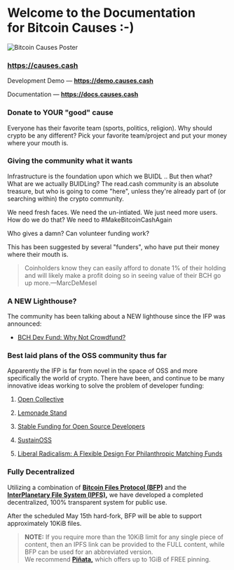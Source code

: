 # Welcome to the Documentation<br>for Bitcoin Causes :-)

![Bitcoin Causes Poster](https://causes.cash/poster.jpg?1582376269)

### https://causes.cash

Development Demo — __https://demo.causes.cash__

Documentation — __https://docs.causes.cash__

### Donate to YOUR "good" cause

Everyone has their favorite team (sports, politics, religion). Why should crypto be any different? Pick your favorite team/project and put your money where your mouth is.

### Giving the community what it wants

Infrastructure is the foundation upon which we BUIDL .. But then what? What are we actually BUIDLing? The read.cash community is an absolute treasure, but who is going to come "here", unless they're already part of (or searching within) the crypto community.

We need fresh faces. We need the un-intiated. We just need more users. How do we do that? We need to #MakeBitcoinCashAgain

Who gives a damn? Can volunteer funding work?

This has been suggested by several "funders", who have put their money where their mouth is.

> Coinholders know they can easily afford to donate 1% of their holding and will likely make a profit doing so in seeing value of their BCH go up more.—MarcDeMesel

### A NEW Lighthouse?

The community has been talking about a NEW lighthouse since the IFP was announced:

- [BCH Dev Fund: Why Not Crowdfund?](https://www.reddit.com/r/btc/comments/eubjqb/bch_dev_fund_why_not_crowdfund/)

### Best laid plans of the OSS community thus far

Apparently the IFP is far from novel in the space of OSS and more specifically the world of crypto. There have been, and continue to be many innovative ideas working to solve the problem of developer funding:

1. [Open Collective](https://opencollective.com/)

2. [Lemonade Stand](https://github.com/nayafia/lemonade-stand)

3. [Stable Funding for Open Source Developers](https://github.com/ethereum/EIPs/issues/1789)

4. [SustainOSS](https://sustainoss.org/)

5. [Liberal Radicalism: A Flexible Design For Philanthropic Matching Funds](https://papers.ssrn.com/sol3/papers.cfm?abstract_id=3243656)

### Fully Decentralized

Utilizing a combination of __[Bitcoin Files Protocol (BFP)](https://bitcoinfiles.com/)__ and the __[InterPlanetary File System (IPFS)](https://ipfs.io),__ we have developed a completed decentralized, 100% transparent system for public use.

After the scheduled May 15th hard-fork, BFP will be able to support approximately 10KiB files.

> __NOTE:__ If you require more than the 10KiB limit for any single piece of content, then an IPFS link can be provided to the FULL content, while BFP can be used for an abbreviated version.  
We recommend __[Piñata,](https://pinata.cloud/pricing)__ which offers up to 1GiB of FREE pinning.
